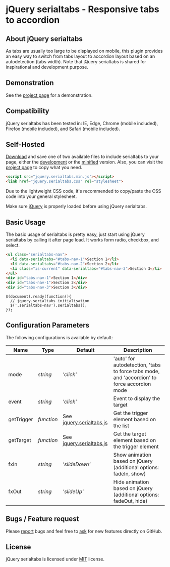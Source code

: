 # jQuery serialtabs - Responsive tabs to accordion

## About jQuery serialtabs
As tabs are usually too large to be displayed on mobile, this plugin provides an easy way to switch from tabs layout to accordion layout based on an autodetection (tabs width). Note that jQuery serialtabs is shared for inspirational and development purpose.


## Demonstration
See the [project page](https://github.meunierkevin.com/jquery-serialtabs/) for a demonstration.


## Compatibility
jQuery serialtabs has been tested in: IE, Edge, Chrome (mobile included), Firefox (mobile included), and Safari (mobile included).


## Self-Hosted
[Download](https://github.com/kevinmeunier/jquery-serialtabs/archive/master.zip) and save one of two available files to include serialtabs to your page, either the [development](https://github.com/kevinmeunier/jquery-serialtabs/blob/main/dist/jquery.serialtabs.js) or the [minified](https://github.com/kevinmeunier/jquery-serialtabs/blob/main/dist/jquery.serialtabs.min.js) version. Also, you can visit the [project page](https://github.meunierkevin.com/jquery-serialtabs/) to copy what you need.
```HTML
<script src="jquery.serialtabs.min.js"></script>
<link href="jquery.serialtabs.css" rel="stylesheet">
```
Due to the lightweight CSS code, it's recommended to copy/paste the CSS code into your general stylesheet.

Make sure [jQuery](http://jquery.com) is properly loaded before using jQuery serialtabs. 


## Basic Usage
The basic usage of serialtabs is pretty easy, just start using jQuery serialtabs by calling it after page load. It works form radio, checkbox, and select.
```HTML
<ul class="serialtabs-nav">
  <li data-serialtabs="#tabs-nav-1">Section 1</li>
  <li data-serialtabs="#tabs-nav-2">Section 2</li>
  <li class="is-current" data-serialtabs="#tabs-nav-3">Section 3</li>
</ul>
<div id="tabs-nav-1">Section 1</div>
<div id="tabs-nav-1">Section 2</div>
<div id="tabs-nav-3">Section 3</div>
```
```JS
$(document).ready(function(){
  // jquery.serialtabs initialisation
  $('.serialtabs-nav').serialtabs();
});
```

  
## Configuration Parameters
The following configurations is available by default:

Name               | Type       | Default                             | Description
------------------ | ---------- | ----------------------------------- | -----------
mode               | *string*   | *'click'*                           | 'auto' for autodetection, 'tabs to force tabs mode, and 'accordion' to force accordion mode
event              | *string*   | *'click'*                           | Event to display the target
getTrigger         | *function* | See [jquery.serialtabs.js](https://github.com/kevinmeunier/jquery-serialtabs/blob/main/dist/jquery.serialtabs.js) | Get the trigger element based on the list
getTarget          | *function* | See [jquery.serialtabs.js](https://github.com/kevinmeunier/jquery-serialtabs/blob/main/dist/jquery.serialtabs.js) | Get the target element based on the trigger element
fxIn               | *string*   | *'slideDown'*                       | Show animation based on jQuery (additional options: fadeIn, show)
fxOut              | *string*   | *'slideUp'*                         | Hide animation based on jQuery (additional options: fadeOut, hide)


## Bugs / Feature request
Please [report](http://github.com/kevinmeunier/jquery-serialtabs/issues) bugs and feel free to [ask](http://github.com/kevinmeunier/jquery-serialtabs/issues) for new features directly on GitHub.


## License
jQuery serialtabs is licensed under [MIT](http://www.opensource.org/licenses/mit-license.php) license.
